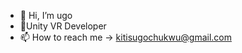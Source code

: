 - 👋 Hi, I’m ugo
- 👀Unity VR Developer
- 📫 How to reach me -> kitisugochukwu@gmail.com

<!---
skyrocketclub/skyrocketclub is a ✨ special ✨ repository because its `README.md` (this file) appears on your GitHub profile.
You can click the Preview link to take a look at your changes.
--->
